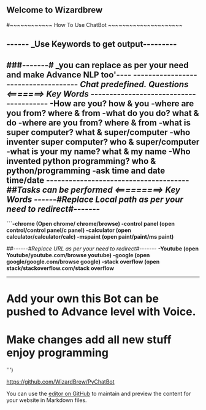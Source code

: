## Welcome to Wizardbrew

#~~~~~~~~~~~~ How To Use ChatBot ~~~~~~~~~~~~~~~~~~~~~
##    ------ _Use Keywords to get output---------
###-------# _you can replace as per your need and make Advance NLP too'----
        ------------------------------------
_Chat predefined._
    _Questions       <=======>  Key Words_
    ---------------------------------------
**-How are you?                    how & you
-where are you from?             where & from
-what do you do?                 what & do
-where are you from?             where & from
-what is super computer?         what & super/computer
-who inventer super computer?    who & super/computer
-what is your my name?               what & my name
-Who invented python programming?    who & python/programming
-ask time and date                   time/date**
        --------------------------------------
_##Tasks can be performed <=========> Key Words_
_------#Replace Local path as per your need to redirect#-------_
----------------------------------------------------
**```-chrome              (Open chrome/ chrome/browse)
-control panel       (open control/control panel/c panel)
-calculator          (open calculator/calculator/calc)
-mspaint             (open paint/paint/ms paint)**
 
_##------#Replace URL as per your need to redirect#-------_
**-Youtube             (open Youtube/youtube.com/browse youtube)
-google              (open google/google.com/browse google)
-stack overflow      (open stack/stackoverflow.com/stack overflow**
 
------------------------------------------------------------------
# Add your own this Bot can be pushed to Advance level with Voice.
# Make changes add all new stuff enjoy programming
''')

https://github.com/WizardBrew/PyChatBot

You can use the [editor on GitHub](https://github.com/WizardBrew/PyChatBot/edit/gh-pages/index.md) to maintain and preview the content for your website in Markdown files.
